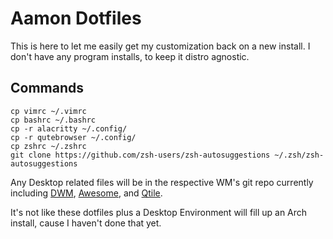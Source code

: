 # Aamon Dotfiles

This is here to let me easily get my customization back on a new install. I don't have any program installs, to keep it distro agnostic.

## Commands

```
cp vimrc ~/.vimrc
cp bashrc ~/.bashrc
cp -r alacritty ~/.config/
cp -r qutebrowser ~/.config/
cp zshrc ~/.zshrc
git clone https://github.com/zsh-users/zsh-autosuggestions ~/.zsh/zsh-autosuggestions
```

Any Desktop related files will be in the respective WM's git repo currently including [DWM](https://github.com/Aamon-Magnusson/AamonDwm), [Awesome](https://github.com/Aamon-Magnusson/AwesomeAamon), and [Qtile](https://github.com/Aamon-Magnusson/AamonQtile).

It's not like these dotfiles plus a Desktop Environment will fill up an Arch install, cause I haven't done that yet.
